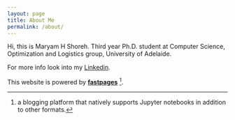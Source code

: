 ```yaml
---
layout: page
title: About Me
permalink: /about/
---
```

Hi, this is Maryam H Shoreh. Third year Ph.D. student at Computer Science, Optimization and Logistics group, University of Adelaide.

For more info look into my [Linkedin](https://www.linkedin.com/in/maryam-h-shoreh-51369994/).

This website is powered by **[fastpages](https://github.com/fastai/fastpages)** [^1].



[^1]:a blogging platform that natively supports Jupyter notebooks in addition to other formats.
